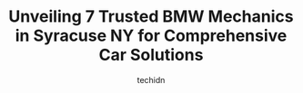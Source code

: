 ---
layout: ampstory
image: https://images.unsplash.com/photo-1504887764023-6f27056d186c?ixlib=rb-4.0.3&ixid=MnwxMjA3fDB8MHxwaG90by1wYWdlfHx8fGVufDB8fHx8&auto=format&fit=crop&w=640&h=853&q=80
author: techidn
featured: false
description: When it comes to maintaining and repairing your vehicle in Syracuse NY, USA, you deserve nothing but the best. Thats why the 7 best BMW Mechanic in the area are here to offer their expertis
title: Unveiling 7 Trusted BMW Mechanics in Syracuse NY for Comprehensive Car Solutions
cover:
   title: Unveiling 7 Trusted BMW Mechanics in Syracuse NY for Comprehensive Car Solutions
   subtitle: Rickpate
   background: https://images.unsplash.com/photo-1504887764023-6f27056d186c?ixlib=rb-4.0.3&ixid=MnwxMjA3fDB8MHxwaG90by1wYWdlfHx8fGVufDB8fHx8&auto=format&fit=crop&w=640&h=853&q=80

pages: 
 - layout: thirds
   top: <h1>#1 Masellos Auto Service</h1>
   bottom: "<p>First time I have ever been there and they were so kind! I went in for inspection, brake work, and some exhaust repairs. Tony was super friendly and upfront about the iss</p>"
   background: https://www.knot35.com/toplist/wp-content/uploads/2023/06/best-bmw-mechanic-1-in-syracuse-ny-1685838318.jpeg
   backgroundblur: true
 - layout: thirds
   top: <h1>#2 Autotech of Syracuse</h1>
   bottom: "<p>901 Burnet Ave, Syracuse, NY 13203, United States</p>"
   background: https://www.knot35.com/toplist/wp-content/uploads/2023/06/best-bmw-mechanic-2-in-syracuse-ny-1685838318.jpeg
   cta:
      link: https://www.knot35.com/toplist/unveiling-7-trusted-bmw-mechanics-in-syracuse-ny-for-comprehensive-car-solutions/
      text: Unveiling 7 Trusted BMW Mechanics in Syracuse NY for Comprehensive Car Solutions
 - layout: thirds
   top: <h1>#3 Syracuse Auto Works</h1>
   bottom: "<p>1224 W Fayette St, Syracuse, NY 13204, United States</p>"
   background: https://www.knot35.com/toplist/wp-content/uploads/2023/06/best-bmw-mechanic-3-in-syracuse-ny-1685838318.jpeg
   cta:
      link: https://www.knot35.com/toplist/unveiling-7-trusted-bmw-mechanics-in-syracuse-ny-for-comprehensive-car-solutions/
      text: Unveiling 7 Trusted BMW Mechanics in Syracuse NY for Comprehensive Car Solutions
 - layout: thirds
   top: <h1>#4 Upstate Imports Auto Repair Syracuse LLC</h1>
   bottom: "<p>2221 Erie Blvd E, Syracuse, NY 13224, United States</p>"
   background: https://images.unsplash.com/photo-1574169208507-84376144848b?ixlib=rb-4.0.3&ixid=MnwxMjA3fDB8MHxwaG90by1wYWdlfHx8fGVufDB8fHx8&auto=format&fit=crop&w=640&h=853&q=80
   cta:
      link: https://www.knot35.com/toplist/unveiling-7-trusted-bmw-mechanics-in-syracuse-ny-for-comprehensive-car-solutions/
      text: Unveiling 7 Trusted BMW Mechanics in Syracuse NY for Comprehensive Car Solutions
 - layout: thirds
   top: <h1>#5 ST Foreign Auto</h1>
   bottom: "<p>416 E Brighton Ave, Syracuse, NY 13210, United States</p>"
   background: https://images.unsplash.com/photo-1567360425618-1594206637d2?ixlib=rb-4.0.3&ixid=MnwxMjA3fDB8MHxwaG90by1wYWdlfHx8fGVufDB8fHx8&auto=format&fit=crop&w=640&h=853&q=80
   cta:
      link: https://www.knot35.com/toplist/unveiling-7-trusted-bmw-mechanics-in-syracuse-ny-for-comprehensive-car-solutions/
      text: Unveiling 7 Trusted BMW Mechanics in Syracuse NY for Comprehensive Car Solutions
 - layout: thirds
   top: <h1>#6 Davco Performance Automotive</h1>
   bottom: "<p>102 Catawba St, Syracuse, NY 13208, United States</p>"
   background: https://images.unsplash.com/photo-1536745287225-21d689278fd1?ixlib=rb-4.0.3&ixid=MnwxMjA3fDB8MHxwaG90by1wYWdlfHx8fGVufDB8fHx8&auto=format&fit=crop&w=640&h=853&q=80
   cta:
      link: https://www.knot35.com/toplist/unveiling-7-trusted-bmw-mechanics-in-syracuse-ny-for-comprehensive-car-solutions/
      text: Unveiling 7 Trusted BMW Mechanics in Syracuse NY for Comprehensive Car Solutions
 - layout: thirds
   top: <h1>#7 BA AUTO REPAIR SHOP LLC</h1>
   bottom: "<p>123 Ball Cir C, Syracuse, NY 13210, United States</p>"
   background: https://images.unsplash.com/photo-1547366785-564103df7e13?ixlib=rb-4.0.3&ixid=MnwxMjA3fDB8MHxwaG90by1wYWdlfHx8fGVufDB8fHx8&auto=format&fit=crop&w=640&h=853&q=80
   cta:
      link: https://www.knot35.com/toplist/unveiling-7-trusted-bmw-mechanics-in-syracuse-ny-for-comprehensive-car-solutions/
      text: Unveiling 7 Trusted BMW Mechanics in Syracuse NY for Comprehensive Car Solutions
 - layout: thirds
   middle: Continue reading...
   background: https://images.unsplash.com/photo-1604871000636-074fa5117945?ixlib=rb-4.0.3&ixid=MnwxMjA3fDB8MHxwaG90by1wYWdlfHx8fGVufDB8fHx8&auto=format&fit=crop&w=640&h=853&q=80
   cta:
      link: https://www.knot35.com/toplist/unveiling-7-trusted-bmw-mechanics-in-syracuse-ny-for-comprehensive-car-solutions/
      text: Unveiling 7 Trusted BMW Mechanics in Syracuse NY for Comprehensive Car Solutions
      
---